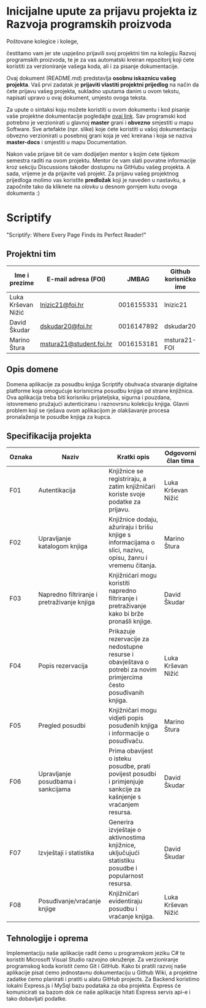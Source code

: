 # Inicijalne upute za prijavu projekta iz Razvoja programskih proizvoda

Poštovane kolegice i kolege, 

čestitamo vam jer ste uspješno prijavili svoj projektni tim na kolegiju Razvoj programskih proizvoda, te je za vas automatski kreiran repozitorij koji ćete koristiti za verzioniranje vašega koda, ali i za pisanje dokumentacije.

Ovaj dokument (README.md) predstavlja **osobnu iskaznicu vašeg projekta**. Vaš prvi zadatak je **prijaviti vlastiti projektni prijedlog** na način da ćete prijavu vašeg projekta, sukladno uputama danim u ovom tekstu, napisati upravo u ovaj dokument, umjesto ovoga teksta.

Za upute o sintaksi koju možete koristiti u ovom dokumentu i kod pisanje vaše projektne dokumentacije pogledajte [ovaj link](https://guides.github.com/features/mastering-markdown/).
Sav programski kod potrebno je verzionirati u glavnoj **master** grani i **obvezno** smjestiti u mapu Software. Sve artefakte (npr. slike) koje ćete koristiti u vašoj dokumentaciju obvezno verzionirati u posebnoj grani koja je već kreirana i koja se naziva **master-docs** i smjestiti u mapu Documentation.

Nakon vaše prijave bit će vam dodijeljen mentor s kojim ćete tijekom semestra raditi na ovom projektu. Mentor će vam slati povratne informacije kroz sekciju Discussions također dostupnu na GitHubu vašeg projekta. A sada, vrijeme je da prijavite vaš projekt. Za prijavu vašeg projektnog prijedloga molimo vas koristite **predložak** koji je naveden u nastavku, a započnite tako da kliknete na *olovku* u desnom gornjem kutu ovoga dokumenta :) 

# Scriptify
"Scriptify: Where Every Page Finds its Perfect Reader!"

## Projektni tim

Ime i prezime | E-mail adresa (FOI) | JMBAG | Github korisničko ime
------------  | ------------------- | ----- | ---------------------
Luka Krševan Nižić | lnizic21@foi.hr | 0016155331 | lnizic21
David Škudar | dskudar20@foi.hr | 0016147892 | dskudar20
Marino Štura | mstura21@student.foi.hr | 0016153181 | mstura21-FOI

## Opis domene
Domena aplikacije za posudbu knjiga Scriptify obuhvaća stvaranje digitalne platforme koja omogućuje korisnicima posudbu knjiga od strane knjižnica. Ova aplikacija treba biti korisniku prijateljska, sigurna i pouzdana, istovremeno pružajući autenticiranu i raznovrsnu kolekciju knjiga. Glavni problem koji se rješava ovom aplikacijom je olakšavanje procesa pronalaženja te posudbe knjiga za kupca.

## Specifikacija projekta

Oznaka | Naziv | Kratki opis | Odgovorni član tima
------ | ----- | ----------- | -------------------
F01 | Autentikacija | Knjižnice se registriraju, a zatim knjižničari koriste svoje podatke za prijavu.| Luka Krševan Nižić
F02 | Upravljanje katalogom knjiga | Knjižnice dodaju, ažuriraju i brišu knjige s informacijama o slici, nazivu, opisu, žanru i vremenu čitanja. | Marino Štura
F03 | Napredno filtriranje i pretraživanje knjiga | Knjižnićari mogu koristiti napredno filtriranje i pretraživanje kako bi brže pronašli knjige. | David Škudar
F04 |Popis rezervacija | Prikazuje rezervacije za nedostupne resurse i obavještava o potrebi za novim primjercima često posuđivanih knjiga. | Luka Krševan Nižić
F05 | Pregled posudbi | Knjižničari mogu vidjeti popis posuđenih knjiga i informacije o posuđivaču. | Marino Štura
F06 | Upravljanje posudbama i sankcijama | Prima obavijest o isteku posudbe, prati povijest posudbi i primjenjuje sankcije za kašnjenje s vraćanjem resursa. | David Škudar
F07 | Izvještaji i statistika | Generira izvještaje o aktivnostima knjižnice, uključujući statistiku posudbe i popularnost resursa. | David Škudar
F08 | Posuđivanje/vraćanje knjige | Knjižničari evidentiraju posudbu i vraćanje knjiga. | Luka Krševan Nižić
## Tehnologije i oprema
Implementaciju naše aplikacije radit ćemo u programskom jeziku C# te koristiti Microsoft Visual Studio razvojno okruženje. Za verzioniranje programskog koda koristit ćemo Git i GitHub. Kako bi pratili razvoj naše aplikacije pisat ćemo jednostavnu dokumentaciju u Github Wiki, a projektne zadatke ćemo planirati i pratiti u alatu GitHub projects. Za Backend koristimo lokalni Express.js i MySql bazu podataka za oba projekta. Express će komunicirati sa bazom dok će naše aplikacije hitati Express servis api-e i tako dobavljati podatke.
